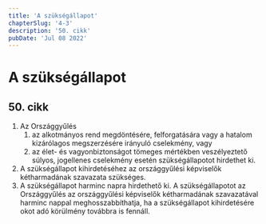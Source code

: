 ```yaml
---
title: 'A szükségállapot'
chapterSlug: '4-3'
description: '50. cikk'
pubDate: 'Jul 08 2022'
---
```


# A szükségállapot

## 50. cikk
1. Az Országgyűlés
   1. az alkotmányos rend megdöntésére, felforgatására vagy a hatalom kizárólagos megszerzésére irányuló cselekmény, vagy
   2. az élet- és vagyonbiztonságot tömeges mértékben veszélyeztető súlyos, jogellenes cselekmény esetén szükségállapotot hirdethet ki.
2. A szükségállapot kihirdetéséhez az országgyűlési képviselők kétharmadának szavazata szükséges.
3. A szükségállapot harminc napra hirdethető ki. A szükségállapotot az Országgyűlés az országgyűlési képviselők kétharmadának szavazatával harminc nappal meghosszabbíthatja, ha a szükségállapot kihirdetésére okot adó körülmény továbbra is fennáll.
